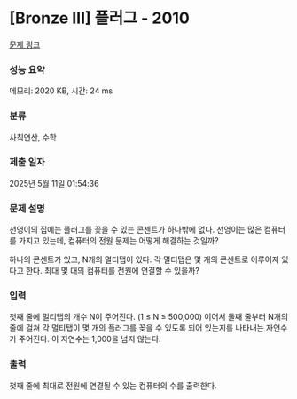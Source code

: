 # [Bronze III] 플러그 - 2010 

[문제 링크](https://www.acmicpc.net/problem/2010) 

### 성능 요약

메모리: 2020 KB, 시간: 24 ms

### 분류

사칙연산, 수학

### 제출 일자

2025년 5월 11일 01:54:36

### 문제 설명

<p>선영이의 집에는 플러그를 꽂을 수 있는 콘센트가 하나밖에 없다. 선영이는 많은 컴퓨터를 가지고 있는데, 컴퓨터의 전원 문제는 어떻게 해결하는 것일까?</p>

<p>하나의 콘센트가 있고, N개의 멀티탭이 있다. 각 멀티탭은 몇 개의 콘센트로 이루어져 있다고 한다. 최대 몇 대의 컴퓨터를 전원에 연결할 수 있을까?</p>

### 입력 

 <p>첫째 줄에 멀티탭의 개수 N이 주어진다. (1 ≤ N ≤ 500,000) 이어서 둘째 줄부터 N개의 줄에 걸쳐 각 멀티탭이 몇 개의 플러그를 꽂을 수 있도록 되어 있는지를 나타내는 자연수가 주어진다. 이 자연수는 1,000을 넘지 않는다.</p>

### 출력 

 <p>첫째 줄에 최대로 전원에 연결될 수 있는 컴퓨터의 수를 출력한다.</p>


